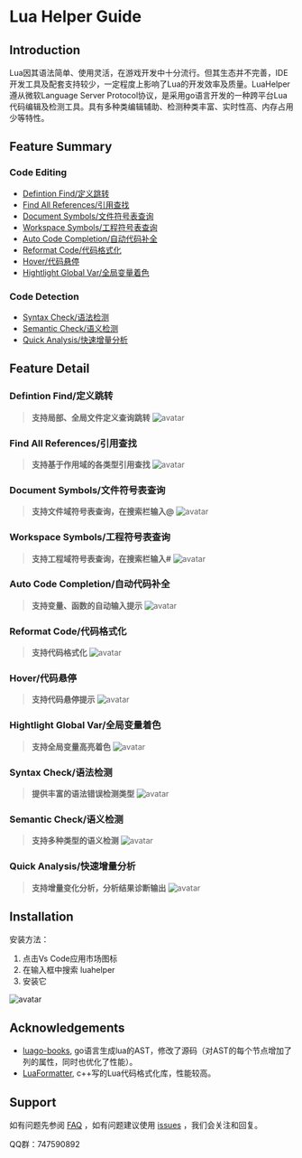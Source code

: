 # Lua Helper Guide

## Introduction

Lua因其语法简单、使用灵活，在游戏开发中十分流行。但其生态并不完善，IDE开发工具及配套支持较少，一定程度上影响了Lua的开发效率及质量。LuaHelper遵从微软Language Server Protocol协议，是采用go语言开发的一种跨平台Lua代码编辑及检测工具。具有多种类编辑辅助、检测种类丰富、实时性高、内存占用少等特性。

## Feature Summary

### Code Editing
* [Defintion Find/定义跳转](#DefintionFind)
* [Find All References/引用查找](#FindAllReferences)
* [Document Symbols/文件符号表查询](#DocumentSymbols)
* [Workspace Symbols/工程符号表查询](#WorkspaceSymbols)
* [Auto Code Completion/自动代码补全](#AutoCodeCompletion)
* [Reformat Code/代码格式化](#ReformatCode)
* [Hover/代码悬停](#Hover)
* [Hightlight Global Var/全局变量着色](#HightlightGlobalVar)

### Code Detection
* [Syntax Check/语法检测](#SyntaxCheck)
* [Semantic Check/语义检测](#SemanticCheck)
* [Quick Analysis/快速增量分析](#QuickAnalysis)


## Feature Detail
###  <span id="DefintionFind">Defintion Find/定义跳转</span>
> **支持局部、全局文件定义查询跳转**
![avatar](https://raw.githubusercontent.com/yinfei8/LuaHelper/master/images/GotoDefinition.gif)

###  <span id="FindAllReferences">Find All References/引用查找</span>
> **支持基于作用域的各类型引用查找**
![avatar](https://raw.githubusercontent.com/yinfei8/LuaHelper/master/images/FindReferences.gif)

###  <span id="DocumentSymbols">Document Symbols/文件符号表查询</span>
> **支持文件域符号表查询，在搜索栏输入@**
![avatar](https://raw.githubusercontent.com/yinfei8/LuaHelper/master/images/DocmentSymbol.gif)

###  <span id="WorkspaceSymbols">Workspace Symbols/工程符号表查询</span>
> **支持工程域符号表查询，在搜索栏输入#**
![avatar](https://raw.githubusercontent.com/yinfei8/LuaHelper/master/images/WorkspaceSymbol.gif)

###  <span id="AutoCodeCompletion">Auto Code Completion/自动代码补全</span>
> **支持变量、函数的自动输入提示**
![avatar](https://raw.githubusercontent.com/yinfei8/LuaHelper/master/images/CodeCompletion.gif)

###  <span id="ReformatCode">Reformat Code/代码格式化</span>
> **支持代码格式化**
![avatar](https://raw.githubusercontent.com/yinfei8/LuaHelper/master/images/Format.gif)

###  <span id="Hover">Hover/代码悬停</span>
> **支持代码悬停提示**
![avatar](https://raw.githubusercontent.com/yinfei8/LuaHelper/master/images/Hover.gif)

###  <span id="HightlightGlobalVar">Hightlight Global Var/全局变量着色</span>
> **支持全局变量高亮着色**
![avatar](https://raw.githubusercontent.com/yinfei8/LuaHelper/master/images/GlobalColor.gif)

###  <span id="SyntaxCheck">Syntax Check/语法检测</span>
> **提供丰富的语法错误检测类型**
![avatar](https://raw.githubusercontent.com/yinfei8/LuaHelper/master/images/SyntaxCheck.gif)

###  <span id="SemanticCheck">Semantic Check/语义检测</span>
> **支持多种类型的语义检测**
![avatar](https://raw.githubusercontent.com/yinfei8/LuaHelper/master/images/SemanticCheck.gif)

###  <span id="QuickAnalysis">Quick Analysis/快速增量分析</span>
> **支持增量变化分析，分析结果诊断输出**
![avatar](https://raw.githubusercontent.com/yinfei8/LuaHelper/master/images/RealTimeCheck.gif)


## Installation
安装方法：
1. 点击Vs Code应用市场图标
2. 在输入框中搜索 luahelper
3. 安装它

![avatar](https://raw.githubusercontent.com/yinfei8/LuaHelper/master/images/install.png)

## Acknowledgements
* [luago-books](https://github.com/zxh0/luago-book), go语言生成lua的AST，修改了源码（对AST的每个节点增加了列的属性，同时也优化了性能）。
* [LuaFormatter](https://github.com/Koihik/LuaFormatter), c++写的Lua代码格式化库，性能较高。

## Support
如有问题先参阅 [FAQ](./Docs/Manual/FAQ.md) ，如有问题建议使用 [issues](https://github.com/yinfei8/LuaHelper/issues) ，我们会关注和回复。

QQ群：747590892